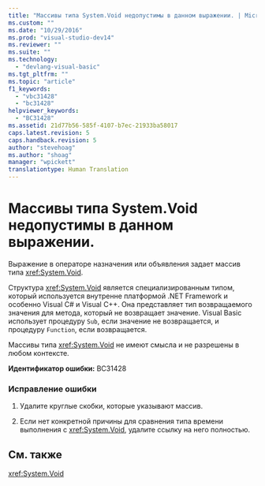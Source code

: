 ```yaml
---
title: "Массивы типа System.Void недопустимы в данном выражении. | Microsoft Docs"
ms.custom: ""
ms.date: "10/29/2016"
ms.prod: "visual-studio-dev14"
ms.reviewer: ""
ms.suite: ""
ms.technology: 
  - "devlang-visual-basic"
ms.tgt_pltfrm: ""
ms.topic: "article"
f1_keywords: 
  - "vbc31428"
  - "bc31428"
helpviewer_keywords: 
  - "BC31428"
ms.assetid: 21d77b56-585f-4107-b7ec-21933ba58017
caps.latest.revision: 5
caps.handback.revision: 5
author: "stevehoag"
ms.author: "shoag"
manager: "wpickett"
translationtype: Human Translation
---
```

# Массивы типа System.Void недопустимы в данном выражении.
Выражение в операторе назначения или объявления задает массив типа <xref:System.Void>.  
  
 Структура <xref:System.Void> является специализированным типом, который используется внутренне платформой .NET Framework и особенно Visual C\# и Visual C\+\+. Она представляет тип возвращаемого значения для метода, который не возвращает значение. Visual Basic использует процедуру `Sub`, если значение не возвращается, и процедуру `Function`, если возвращается.  
  
 Массивы типа <xref:System.Void> не имеют смысла и не разрешены в любом контексте.  
  
 **Идентификатор ошибки:** BC31428  
  
### Исправление ошибки  
  
1.  Удалите круглые скобки, которые указывают массив.  
  
2.  Если нет конкретной причины для сравнения типа времени выполнения с <xref:System.Void>, удалите ссылку на него полностью.  
  
## См. также  
 <xref:System.Void>